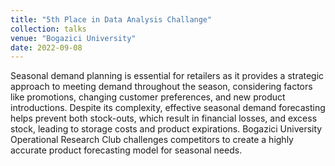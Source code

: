 ```yaml
---
title: "5th Place in Data Analysis Challange"
collection: talks
venue: "Bogazici University"
date: 2022-09-08
---
```


Seasonal demand planning is essential for retailers as it provides a strategic approach to meeting demand throughout the season, considering factors like promotions, changing customer preferences, and new product introductions. Despite its complexity, effective seasonal demand forecasting helps prevent both stock-outs, which result in financial losses, and excess stock, leading to storage costs and product expirations. Bogazici University Operational Research Club challenges competitors to create a highly accurate product forecasting model for seasonal needs.
